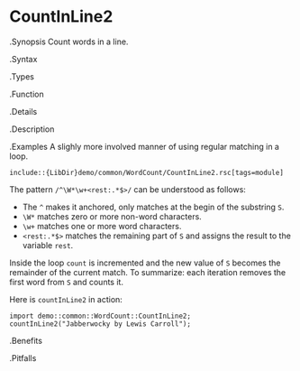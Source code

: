 # CountInLine2

.Synopsis
Count words in a line.

.Syntax

.Types

.Function

.Details

.Description

.Examples
A slighly more involved manner of using regular matching in a loop.
```rascal
include::{LibDir}demo/common/WordCount/CountInLine2.rsc[tags=module]
```

                
The pattern `/^\W*\w+<rest:.*$>/` can be understood as follows:

*  The `^` makes it anchored, only matches at the begin of the substring `S`.
*  `\W*` matches zero or more non-word characters.
*  `\w+` matches one or more word characters.
*  `<rest:.*$>` matches the remaining part of `S` and assigns the result to the variable `rest`.


Inside the loop `count` is incremented and the new value of `S` becomes
the remainder of the current match. To summarize: each iteration
removes the first word from `S` and counts it.

Here is `countInLine2` in action:
```rascal-shell
import demo::common::WordCount::CountInLine2;
countInLine2("Jabberwocky by Lewis Carroll");
```

.Benefits

.Pitfalls

